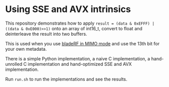 # Using SSE and AVX intrinsics

This repository demonstrates how to apply `result = (data & 0xEFFF) | ((data & 0xE000)>>1)` onto an array of int16\_t, convert to float and deinterleave the result into two buffers.

This is used when you use [bladeRF in MIMO mode](https://nuand.com/libbladeRF-doc/v2.2.1/group___s_t_r_e_a_m_i_n_g___f_o_r_m_a_t.html) and use the 13th bit for your own metadata.

There is a simple Python implementation, a naive C implementation, a hand-unrolled C implementation and hand-optimized SSE and AVX implementation.

Run `run.sh` to run the implementations and see the results.
